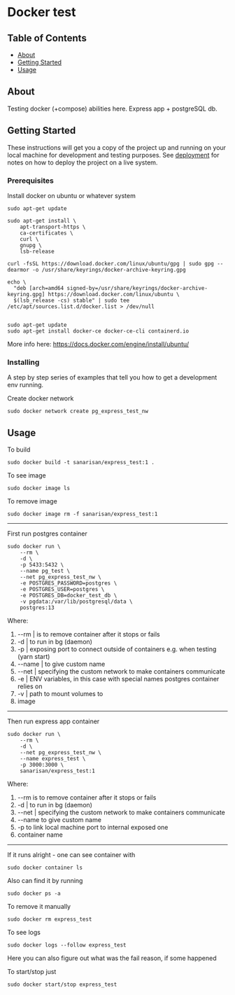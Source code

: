 # Docker test

## Table of Contents

- [About](#about)
- [Getting Started](#getting_started)
- [Usage](#usage)

## About <a name = "about"></a>

Testing docker (+compose) abilities here.
Express app + postgreSQL db.

## Getting Started <a name = "getting_started"></a>

These instructions will get you a copy of the project up and running on your local machine for development and testing purposes. See [deployment](#deployment) for notes on how to deploy the project on a live system.

### Prerequisites

Install docker on ubuntu or whatever system

```
sudo apt-get update

sudo apt-get install \
    apt-transport-https \
    ca-certificates \
    curl \
    gnupg \
    lsb-release

curl -fsSL https://download.docker.com/linux/ubuntu/gpg | sudo gpg --dearmor -o /usr/share/keyrings/docker-archive-keyring.gpg

echo \
  "deb [arch=amd64 signed-by=/usr/share/keyrings/docker-archive-keyring.gpg] https://download.docker.com/linux/ubuntu \
  $(lsb_release -cs) stable" | sudo tee /etc/apt/sources.list.d/docker.list > /dev/null


sudo apt-get update
sudo apt-get install docker-ce docker-ce-cli containerd.io
```

More info here: https://docs.docker.com/engine/install/ubuntu/

### Installing

A step by step series of examples that tell you how to get a development env running.

Create docker network
```
sudo docker network create pg_express_test_nw
```

## Usage <a name = "usage"></a>

To build
```
sudo docker build -t sanarisan/express_test:1 .
```

To see image
```
sudo docker image ls
```

To remove image
```
sudo docker image rm -f sanarisan/express_test:1
```

---

First run postgres container
```
sudo docker run \
    --rm \
	-d \
    -p 5433:5432 \
	--name pg_test \
	--net pg_express_test_nw \
	-e POSTGRES_PASSWORD=postgres \
	-e POSTGRES_USER=postgres \
	-e POSTGRES_DB=docker_test_db \
	-v pgdata:/var/lib/postgresql/data \
	postgres:13
```
Where:

1. --rm | is to remove container after it stops or fails
2. -d | to run in bg (daemon)
3. -p | exposing port to connect outside of containers e.g. when testing (yarn start)
4. --name | to give custom name
5. --net | specifying the custom network to make containers communicate
6. -e | ENV variables, in this case with special names postgres container relies on
7. -v | path to mount volumes to
8. image

---

Then run express app container
```
sudo docker run \
    --rm \
    -d \
    --net pg_express_test_nw \
    --name express_test \
    -p 3000:3000 \
    sanarisan/express_test:1
```

Where:

1. --rm is to remove container after it stops or fails
2. -d | to run in bg (daemon)
3. --net | specifying the custom network to make containers communicate
4. --name to give custom name
5. -p to link local machine port to internal exposed one
6. container name

---

If it runs alright - one can see container with 
```
sudo docker container ls
```

Also can find it by running
```
sudo docker ps -a
```

To remove it manually
```
sudo docker rm express_test
```

To see logs
```
sudo docker logs --follow express_test
```
Here you can also figure out what was the fail reason, if some happened


To start/stop just
```
sudo docker start/stop express_test
```